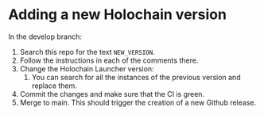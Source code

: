 # Adding a new Holochain version

In the develop branch:

1. Search this repo for the text `NEW_VERSION`.
2. Follow the instructions in each of the comments there.
3. Change the Holochain Launcher version:
   1. You can search for all the instances of the previous version and replace them.
4. Commit the changes and make sure that the CI is green.
5. Merge to main. This should trigger the creation of a new Github release.
